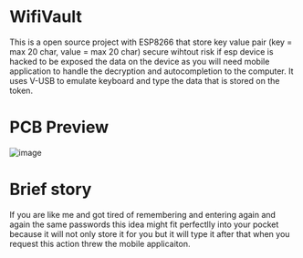 # WifiVault
This is a open source project with ESP8266 that store key value pair (key = max 20 char, value = max 20 char) secure wihtout risk if esp device is hacked to be exposed the data on the device as you will need mobile application to handle the decryption and autocompletion to the computer. It uses V-USB to emulate keyboard and type the data that is stored on the token.

# PCB Preview
![image](https://i.ibb.co/bWyPmk1/Screenshot-2019-07-22-at-10-46-30.png)

# Brief story
If you are like me and got tired of remembering and entering again and again the same passwords this idea might fit perfectlly into your pocket because it will not only store it for you but it will type it after that when you request this action threw the mobile applicaiton.


